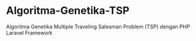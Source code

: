 # Algoritma-Genetika-TSP
Algoritma Genetika Multiple Traveling Salesman Problem (TSP) dengan PHP Laravel Framework
